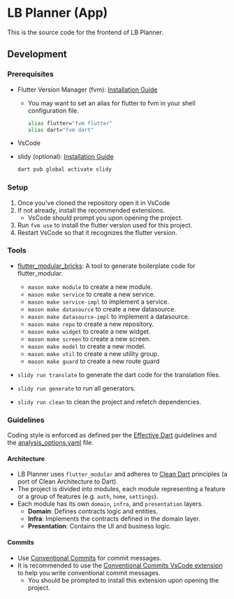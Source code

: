 # LB Planner (App)

This is the source code for the frontend of LB Planner.

## Development

### Prerequisites

- Flutter Version Manager (fvm): [Installation Guide](https://fvm.app/docs/getting_started/installation)
  - You may want to set an alias for flutter to fvm in your shell configuration file.

    ```bash
    alias flutter="fvm flutter"
    alias dart="fvm dart"
    ```

- VsCode
- slidy (optional): [Installation Guide](https://pub.dev/packages/slidy)

  ```bash
  dart pub global activate slidy
  ```

### Setup

1. Once you've cloned the repository open it in VsCode
2. If not already, install the recommended extensions.
   - VsCode should prompt you upon opening the project.
3. Run `fvm use` to install the flutter version used for this project.
4. Restart VsCode so that it recognizes the flutter version.

### Tools

- [flutter_modular_bricks](https://github.com/mcquenji/flutter_modular_bricks): A tool to generate boilerplate code for flutter_modular.
  - `mason make module` to create a new module.
  - `mason make service` to create a new service.
  - `mason make service-impl` to implement a service.
  - `mason make datasource` to create a new datasource.
  - `mason make datasource-impl` to implement a datasource.
  - `mason make repo` to create a new repository.
  - `mason make widget` to create a new widget.
  - `mason make screen` to create a new screen.
  - `mason make model` to create a new model.
  - `mason make util` to create a new utility group.
  - `mason make guard` to create a new route guard

- `slidy run translate` to generate the dart code for the translation files.
- `slidy run generate` to run all generators.
- `slidy run clean` to clean the project and refetch dependencies.

### Guidelines

Coding style is enforced as defined per the [Effective Dart](https://dart.dev/guides/language/effective-dart) guidelines and the [analysis_options.yaml](analysis_options.yaml) file.

#### Architecture

- LB Planner uses `flutter_modular` and adheres to [Clean Dart](https://github.com/mcquenji/Clean-Dart) principles (a port of Clean Architecture to Dart).
- The project is divided into modules, each module representing a feature or a group of features (e.g. `auth`, `home`, `settings`).
- Each module has its own `domain`, `infra`, and `presentation` layers.
  - **Domain**: Defines contracts logic and entities.
  - **Infra**: Implements the contracts defined in the domain layer.
  - **Presentation**: Contains the UI and business logic.

#### Commits

- Use [Conventional Commits](https://www.conventionalcommits.org/en/v1.0.0/) for commit messages.
- It is recommended to use the [Conventional Commits VsCode extension](https://marketplace.visualstudio.com/items?itemName=vivaxy.vscode-conventional-commits) to help you write conventional commit messages.
  - You should be prompted to install this extension upon opening the project.
